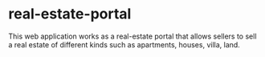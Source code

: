 # real-estate-portal
This web application works as a real-estate portal that allows sellers to sell a real estate of different kinds such as apartments, houses, villa, land.
